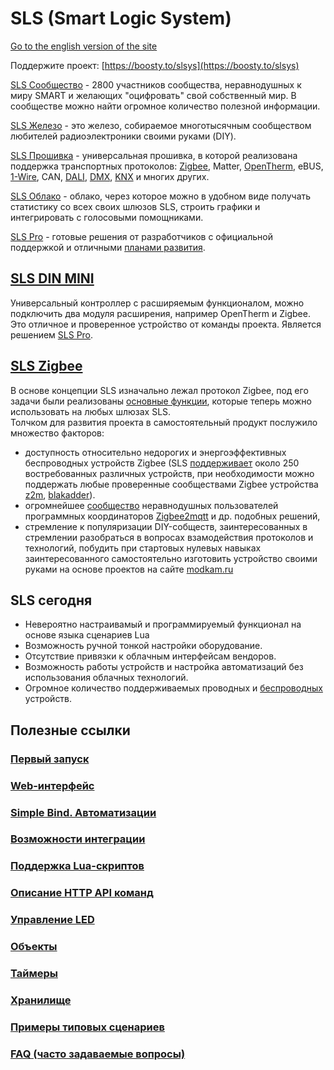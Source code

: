 # SLS (Smart Logic System)

[Go to the english version of the site](/readme_eng.md)

Поддержите проект: [https://boosty.to/slsys](https://boosty.to/slsys)

[SLS Сообщество](https://t.me/slsys) - 2800 участников сообщества, неравнодушных к миру SMART и желающих "оцифровать" свой собственный мир. В сообществе можно найти огромное количество полезной информации.

[SLS Железо](/sls_dev_rus.md) - это железо, собираемое многотысячным сообществом любителей радиоэлектроники своими руками (DIY).

[SLS Прошивка](https://boosty.to/slsys) - универсальная прошивка, в которой реализована поддержка транспортных протоколов: [Zigbee](/basic_rus.md), Matter,  [OpenTherm](/devices/din_mini_boiler_rus.md), eBUS, [1-Wire](/devices/din_mini_boiler_rus.md), CAN, [DALI](/devices/din_mini_lighting_rus.md),  [DMX](/devices/din_mini_lighting_rus.md), [KNX](/knx_rus.md) и многих других.

[SLS Облако](https://slsys.io/) -  облако, через которое можно в удобном виде получать статистику со всех своих шлюзов SLS, строить графики и интегрировать с голосовыми помощниками.

[SLS Pro](/sls_pro_rus.md)  - готовые решения от разработчиков с официальной поддержкой и отличными [планами развития](/offer_rus.md).  

## [SLS DIN MINI](/devices/din_mini_base_rus.md)

Универсальный контроллер с  расширяемым функционалом, можно подключить два модуля расширения, например OpenTherm и Zigbee.  Это отличное и проверенное устройство от команды проекта. Является решением [SLS Pro](/sls_pro_rus.md).  

## [SLS Zigbee](/basic_rus.md)

В основе концепции SLS изначально лежал протокол Zigbee, под его задачи были реализованы [основные функции](/basic_rus.md), которые теперь можно использовать на любых шлюзах SLS.  
Толчком для развития проекта в самостоятельный  продукт послужило множество  факторов:

* доступность относительно недорогих и энергоэффективных беспроводных устройств Zigbee (SLS [поддерживает](https://slsys.io/ru/action/supported_devices) около 250 востребованных  различных устройств, при необходимости можно поддержать любые проверенные сообществами Zigbee устройства [z2m](https://www.zigbee2mqtt.io/supported-devices/), [blakadder](https://zigbee.blakadder.com/all.html)).
* огромнейшее [сообщество](https://t.me/zigbeer) неравнодушных пользователей программных координаторов [Zigbee2mqtt](https://www.zigbee2mqtt.io/) и др. подобных решений,
* стремление к популяризации DIY-собществ,  заинтересованных в стремлении разобраться в вопросах взамодействия протоколов и технологий,   побудить при стартовых нулевых навыках заинтересованного  самостоятельно изготовить устройство своими руками на основе проектов на сайте [modkam.ru](https://modkam.ru)

## SLS сегодня

* Невероятно настраивамый и программируемый функционал на основе языка сценариев Lua
* Возможность ручной тонкой  настройки оборудование.
* Отсутствие привязки к облачным интерфейсам вендоров.
* Возможность работы устройств и настройка автоматизаций  без использования облачных технологий.  
* Огромное количество поддерживаемых проводных и [беспроводных](https://slsys.io/ru/action/supported_devices) устройств.

## Полезные ссылки

### [Первый запуск](/firststart_rus.md)

### [Web-интерфейс](/web_rus.md)

### [Simple Bind. Автоматизации](/simplebind_rus.md)

### [Возможноcти интеграции](/integration_rus.md)

### [Поддержка Lua-скриптов](/lua_rus.md)

### [Описание HTTP API команд](/http_api_rus.md)

### [Управление LED](/led_control_rus.md)

### [Объекты](/objects_rus.md)

### [Таймеры](/timers_rus.md)

### [Хранилище](/storage_rus.md)

### [Примеры типовых сценариев](/samples_rus.md)

### [FAQ (часто задаваемые вопросы)](/faq_rus.md)
